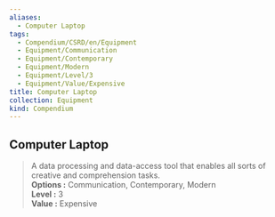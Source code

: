```yaml
---
aliases:
  - Computer Laptop
tags:
  - Compendium/CSRD/en/Equipment
  - Equipment/Communication
  - Equipment/Contemporary
  - Equipment/Modern
  - Equipment/Level/3
  - Equipment/Value/Expensive
title: Computer Laptop
collection: Equipment
kind: Compendium
---
```

## Computer Laptop  
  
>A data processing and data-access tool that enables all sorts of creative and comprehension tasks.  
> **Options :** Communication, Contemporary, Modern  
> **Level :** 3  
> **Value :** Expensive